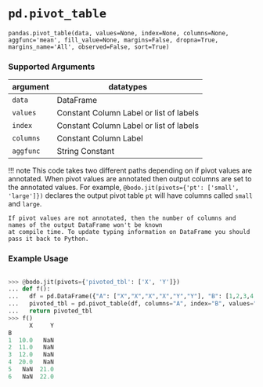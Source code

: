 # `pd.pivot_table`

`pandas.pivot_table(data, values=None, index=None, columns=None, aggfunc='mean', fill_value=None, margins=False, dropna=True, margins_name='All', observed=False, sort=True)`

### Supported Arguments

| argument | datatypes |
|-----------|------------------------------------------|
| `data` | DataFrame |
| `values` | Constant Column Label or list of labels |
| `index` | Constant Column Label or list of labels |
| `columns` | Constant Column Label |
| `aggfunc` | String Constant |

!!! note
This code takes two different paths depending on if pivot values are annotated. When
pivot values are annotated then output columns are set to the annotated values.
For example, `@bodo.jit(pivots={'pt': ['small', 'large']})`
declares the output pivot table `pt` will have columns called `small` and `large`.

```
If pivot values are not annotated, then the number of columns and names of the output DataFrame won't be known
at compile time. To update typing information on DataFrame you should pass it back to Python.
```

### Example Usage

```py

>>> @bodo.jit(pivots={'pivoted_tbl': ['X', 'Y']})
... def f():
...   df = pd.DataFrame({"A": ["X","X","X","X","Y","Y"], "B": [1,2,3,4,5,6], "C": [10,11,12,20,21,22]})
...   pivoted_tbl = pd.pivot_table(df, columns="A", index="B", values="C", aggfunc="mean")
...   return pivoted_tbl
>>> f()
      X     Y
B
1  10.0   NaN
2  11.0   NaN
3  12.0   NaN
4  20.0   NaN
5   NaN  21.0
6   NaN  22.0
```
